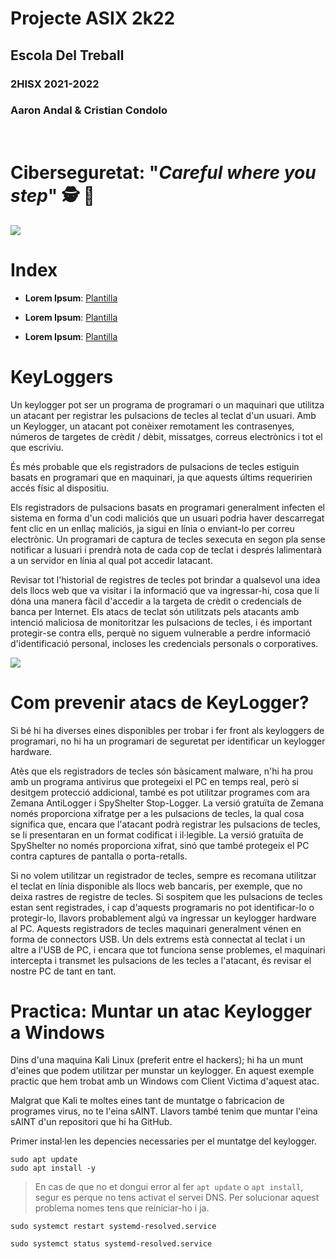 # __Projecte ASIX 2k22__
## __Escola Del Treball__
### __2HISX 2021-2022__
### __Aaron Andal & Cristian Condolo__

<br>

# __Ciberseguretat__: "_Careful where you step_" 🕵️ 🔎

<div style="align: center; width: 100%">
    <img src="https://tec.mx/sites/default/files/styles/header_full/public/2021-08/ciberseguridad-tec-de-monterrey.jpg?itok=H3ibmb8t" />
</div>

# Index

* **Lorem Ipsum**: [Plantilla](https://github.com/KeshiKiD03/asixproject2k22/)


* **Lorem Ipsum**: [Plantilla](https://github.com/KeshiKiD03/asixproject2k22/)


* **Lorem Ipsum**: [Plantilla](https://github.com/KeshiKiD03/asixproject2k22/)



# KeyLoggers

Un keylogger pot ser un programa de programari o un maquinari que utilitza un atacant per registrar les pulsacions de tecles al teclat d'un usuari. Amb un Keylogger, un atacant pot conèixer remotament les contrasenyes, números de targetes de crèdit / dèbit, missatges, correus electrònics i tot el que escriviu.

És més probable que els registradors de pulsacions de tecles estiguin basats en programari que en maquinari, ja que aquests últims requeririen accés físic al dispositiu.

Els registradors de pulsacions basats en programari generalment infecten el sistema en forma d'un codi maliciós que un usuari podria haver descarregat fent clic en un enllaç maliciós, ja sigui en línia o enviant-lo per correu electrònic.
Un programari de captura de tecles sexecuta en segon pla sense notificar a lusuari i prendrà nota de cada cop de teclat i després lalimentarà a un servidor en línia al qual pot accedir latacant.

Revisar tot l'historial de registres de tecles pot brindar a qualsevol una idea dels llocs web que va visitar i la informació que va ingressar-hi, cosa que li dóna una manera fàcil d'accedir a la targeta de crèdit o credencials de banca per Internet. Els atacs de teclat són utilitzats pels atacants amb intenció maliciosa de monitoritzar les pulsacions de tecles, i és important protegir-se contra ells, perquè no siguem vulnerable a perdre informació d'identificació personal, incloses les credencials personals o corporatives.


<div style="align: center; width: 100%">
    <img src="https://hakin9.org/wp-content/uploads/2020/04/1.version_1.3.png" />
</div>


# Com prevenir atacs de KeyLogger?

Si bé hi ha diverses eines disponibles per trobar i fer front als keyloggers de programari, no hi ha un programari de seguretat per identificar un keylogger hardware.

Atès que els registradors de tecles són bàsicament malware, n'hi ha prou amb un programa antivirus que protegeixi el PC en temps real, però si desitgem protecció addicional, també es pot utilitzar programes com ara Zemana AntiLogger i SpyShelter Stop-Logger.
La versió gratuïta de Zemana només proporciona xifratge per a les pulsacions de tecles, la qual cosa significa que, encara que l'atacant podrà registrar les pulsacions de tecles, se li presentaran en un format codificat i il·legible.
La versió gratuïta de SpyShelter no només proporciona xifrat, sinó que també protegeix el PC contra captures de pantalla o porta-retalls.

Si no volem utilitzar un registrador de tecles, sempre es recomana utilitzar el teclat en línia disponible als llocs web bancaris, per exemple, que no deixa rastres de registre de tecles.
Si sospitem que les pulsacions de tecles estan sent registrades, i cap d'aquests programaris no pot identificar-lo o protegir-lo, llavors probablement algú va ingressar un keylogger hardware al PC.
Aquests registradors de tecles maquinari generalment vénen en forma de connectors USB. Un dels extrems està connectat al teclat i un altre a l'USB de PC, i encara que tot funciona sense problemes, el maquinari intercepta i transmet les pulsacions de les tecles a l'atacant, és revisar el nostre PC de tant en tant.

# Practica: Muntar un atac Keylogger a Windows
Dins d'una maquina Kali Linux (preferit entre el hackers); hi ha un munt d'eines que podem utilitzar per munstar un keylogger. En aquest exemple practic que hem trobat amb un Windows com Client Victima d'aquest atac.

Malgrat que Kali te moltes eines tant de muntatge o fabricacion de programes virus, no te l'eina sAINT. Llavors també tenim que muntar l'eina sAINT d'un repositori que hi ha GitHub.

Primer instal·len les depencies necessaries per el muntatge del keylogger.
```
sudo apt update
sudo apt install -y 
```

> En cas de que no et dongui error al fer ``apt update`` o ``apt install``, segur es perque no tens activat el servei DNS. Per solucionar aquest problema nomes tens que reiniciar-ho i ja.
```
sudo systemct restart systemd-resolved.service

sudo systemct status systemd-resolved.service
```